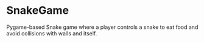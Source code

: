 # SnakeGame
Pygame-based Snake game where a player controls a snake to eat food and avoid collisions with walls and itself.
